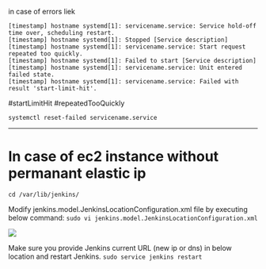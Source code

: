 in case of errors liek
```
[timestamp] hostname systemd[1]: servicename.service: Service hold-off time over, scheduling restart.  
[timestamp] hostname systemd[1]: Stopped [Service description]
[timestamp] hostname systemd[1]: servicename.service: Start request repeated too quickly.  
[timestamp] hostname systemd[1]: Failed to start [Service description]
[timestamp] hostname systemd[1]: servicename.service: Unit entered failed state.  
[timestamp] hostname systemd[1]: servicename.service: Failed with result 'start-limit-hit'.
```
#startLimitHit #repeatedTooQuickly

`systemctl reset-failed servicename.service`


---

# In case of ec2 instance without permanant elastic ip

`cd /var/lib/jenkins/`

Modify jenkins.model.JenkinsLocationConfiguration.xml file by executing below command:
`sudo vi jenkins.model.JenkinsLocationConfiguration.xml`

[![](https://blogger.googleusercontent.com/img/b/R29vZ2xl/AVvXsEjzyX11Vv4Nc9vFUt8NHbc49esB3cqYvOc_yWM_PLzNeCKfDW8R5GPXR8f0ECMsi_T1mC54DbkKz-8Q4oyC-FylNT8BUon75lz13tEC6dM9dzJbdgkDVPAiTQbHGhOKUuchTqTV9Zz5GsLNyDAN2CsXLgZieGhehyphenhyphenzRDU-ZSq5eUzta0tVMTor5cQaBJi4/s320/Screenshot%202024-04-20%20at%208.34.17%20PM.png)](https://blogger.googleusercontent.com/img/b/R29vZ2xl/AVvXsEjzyX11Vv4Nc9vFUt8NHbc49esB3cqYvOc_yWM_PLzNeCKfDW8R5GPXR8f0ECMsi_T1mC54DbkKz-8Q4oyC-FylNT8BUon75lz13tEC6dM9dzJbdgkDVPAiTQbHGhOKUuchTqTV9Zz5GsLNyDAN2CsXLgZieGhehyphenhyphenzRDU-ZSq5eUzta0tVMTor5cQaBJi4/s895/Screenshot%202024-04-20%20at%208.34.17%20PM.png)

Make sure you provide Jenkins current URL (new ip or dns) in below location and restart Jenkins.
`sudo service jenkins restart`